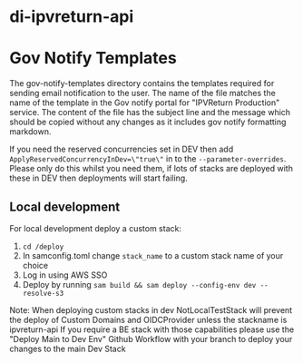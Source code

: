 # di-ipvreturn-api

# Gov Notify Templates
The gov-notify-templates directory contains the templates required for sending email notification to the user. The name of the file matches the name of the template in the Gov notify portal for "IPVReturn Production" service. The content of the file has the subject line and the message which should be copied without any changes as it includes gov notify formatting markdown.

If you need the reserved concurrencies set in DEV then add `ApplyReservedConcurrencyInDev=\"true\"` in to the `--parameter-overrides`.
Please only do this whilst you need them, if lots of stacks are deployed with these in DEV then deployments will start failing.

## Local development

For local development deploy a custom stack:
1. `cd /deploy`
2. In samconfig.toml change `stack_name` to a custom stack name of your choice
3. Log in using AWS SSO
4. Deploy by running `sam build && sam deploy --config-env dev --resolve-s3`

Note: When deploying custom stacks in dev NotLocalTestStack will prevent the deploy of Custom Domains and OIDCProvider unless the stackname is ipvreturn-api
If you require a BE stack with those capabilities please use the "Deploy Main to Dev Env" Github Workflow with your branch to deploy your changes to the main Dev Stack




